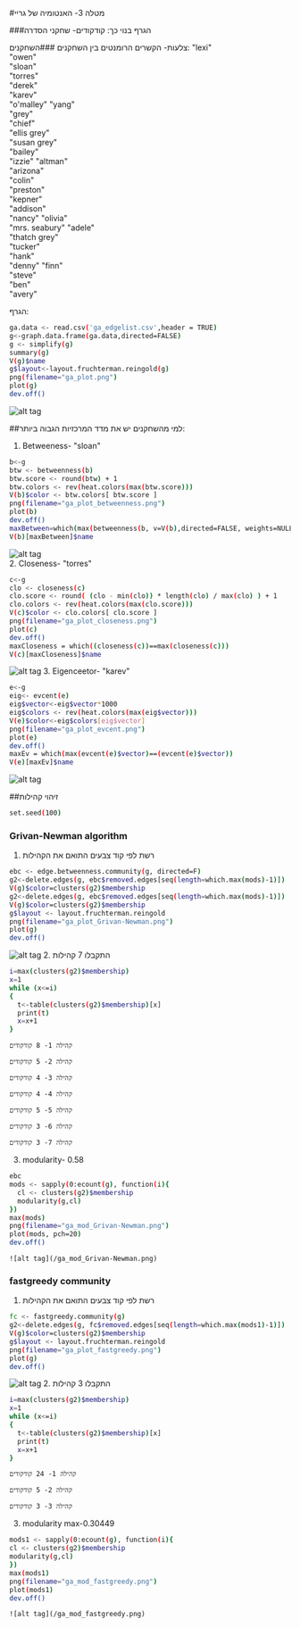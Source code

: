 #מטלה 3- האנטומיה של גריי

###הגרף בנוי כך:
קודקודים- שחקני הסדרה

צלעות- הקשרים הרומנטים בין השחקנים
###השחקנים:
"lexi"         
"owen"         
"sloan"        
"torres"       
"derek"        
"karev"        
"o'malley"
"yang"         
"grey"         
"chief"        
"ellis grey"   
"susan grey"   
"bailey"       
"izzie"
"altman"       
"arizona"      
"colin"        
"preston"      
"kepner"       
"addison"      
"nancy"
"olivia"       
"mrs. seabury" 
"adele"        
"thatch grey"  
"tucker"       
"hank"         
"denny"
"finn"         
"steve"        
"ben"          
"avery"   

הגרף:
```sh
ga.data <- read.csv('ga_edgelist.csv',header = TRUE)
g<-graph.data.frame(ga.data,directed=FALSE)
g <- simplify(g)
summary(g)
V(g)$name
g$layout<-layout.fruchterman.reingold(g)
png(filename="ga_plot.png")
plot(g)
dev.off()
```
![alt tag](/ga_plot.png)

##למי מהשחקנים יש את מדד המרכזיות הגבוה ביותר:
1. Betweeness- "sloan"
```sh
b<-g
btw <- betweenness(b) 
btw.score <- round(btw) + 1 
btw.colors <- rev(heat.colors(max(btw.score))) 
V(b)$color <- btw.colors[ btw.score ] 
png(filename="ga_plot_betweenness.png")
plot(b)
dev.off()
maxBetween=which(max(betweenness(b, v=V(b),directed=FALSE, weights=NULL,nobigint=FALSE,normalized=FALSE))==betweenness(b, v=V(b),directed=FALSE, weights=NULL,nobigint=FALSE,normalized=FALSE))
V(b)[maxBetween]$name
```
![alt tag](/ga_plot_betweenness.png)  
2. Closeness- "torres"
```sh
c<-g
clo <- closeness(c)
clo.score <- round( (clo - min(clo)) * length(clo) / max(clo) ) + 1
clo.colors <- rev(heat.colors(max(clo.score))) 
V(c)$color <- clo.colors[ clo.score ] 
png(filename="ga_plot_closeness.png")
plot(c)
dev.off()
maxCloseness = which((closeness(c))==max(closeness(c)))
V(c)[maxCloseness]$name
```
![alt tag](/ga_plot_closeness.png)
3. Eigenceetor- "karev"
```sh
e<-g
eig<- evcent(e)
eig$vector<-eig$vector*1000
eig$colors <- rev(heat.colors(max(eig$vector))) 
V(e)$color<-eig$colors[eig$vector]
png(filename="ga_plot_evcent.png")
plot(e)
dev.off()
maxEv = which(max(evcent(e)$vector)==(evcent(e)$vector))
V(e)[maxEv]$name
```
![alt tag](/ga_plot_evcent.png)


##זיהוי קהילות
```sh
set.seed(100)
```
### Grivan-Newman algorithm

  1. רשת לפי קוד צבעים התואם את הקהילות
  ```sh
  ebc <- edge.betweenness.community(g, directed=F)
  g2<-delete.edges(g, ebc$removed.edges[seq(length=which.max(mods)-1)])
  V(g)$color=clusters(g2)$membership
  g2<-delete.edges(g, ebc$removed.edges[seq(length=which.max(mods)-1)])
  V(g)$color=clusters(g2)$membership
  g$layout <- layout.fruchterman.reingold
  png(filename="ga_plot_Grivan-Newman.png")
  plot(g)
  dev.off()
  ```
   ![alt tag](/ga_plot_Grivan-Newman.png)
  2. התקבלו 7 קהילות
  ```sh
  i=max(clusters(g2)$membership)
  x=1
  while (x<=i)
  {
    t<-table(clusters(g2)$membership)[x]
    print(t)
    x=x+1
  }
  ```
    קהילה 1- 8 קודקודים

    קהילה 2- 5 קודקודים

    קהילה 3- 4 קודקודים

    קהילה 4- 4 קודקודים

    קהילה 5- 5 קודקודים

    קהילה 6- 3 קודקודים

    קהילה 7- 3 קודקודים
  3. modularity- 0.58
  ```sh
  ebc
  mods <- sapply(0:ecount(g), function(i){
    cl <- clusters(g2)$membership
    modularity(g,cl)
  })
  max(mods)
  png(filename="ga_mod_Grivan-Newman.png")
  plot(mods, pch=20)
  dev.off()
  ```
    ![alt tag](/ga_mod_Grivan-Newman.png)



### fastgreedy community

  1. רשת לפי קוד צבעים התואם את הקהילות
  ```sh
  fc <- fastgreedy.community(g)
  g2<-delete.edges(g, fc$removed.edges[seq(length=which.max(mods1)-1)])
  V(g)$color=clusters(g2)$membership
  g$layout <- layout.fruchterman.reingold
  png(filename="ga_plot_fastgreedy.png")
  plot(g)
  dev.off()
  ```
   ![alt tag](/ga_plot_fastgreedy.png)
  2. התקבלו 3 קהילות
  ```sh
  i=max(clusters(g2)$membership)
  x=1
  while (x<=i)
  {
    t<-table(clusters(g2)$membership)[x]
    print(t)
    x=x+1
  }
  ```
    קהילה 1- 24 קודקודים

    קהילה 2- 5 קודקודים

    קהילה 3- 3 קודקודים
  3. modularity max-0.30449
  ```sh
  mods1 <- sapply(0:ecount(g), function(i){
  cl <- clusters(g2)$membership
  modularity(g,cl)
  })
  max(mods1)
  png(filename="ga_mod_fastgreedy.png")
  plot(mods1)
  dev.off()
  ```
    ![alt tag](/ga_mod_fastgreedy.png)
